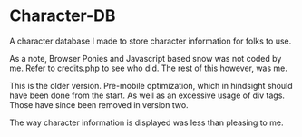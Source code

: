 # Character-DB

A character database I made to store character information for folks to use.

As a note, Browser Ponies and Javascript based snow was not coded by me. Refer to credits.php to see who did.
The rest of this however, was me. 

This is the older version. Pre-mobile optimization, which in hindsight should have been done from the start.
As well as an excessive usage of div tags. Those have since been removed in version two.
  
The way character information is displayed was less than pleasing to me. 
